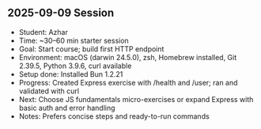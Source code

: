 ## 2025-09-09 Session
- Student: Azhar
- Time: ~30–60 min starter session
- Goal: Start course; build first HTTP endpoint
- Environment: macOS (darwin 24.5.0), zsh, Homebrew installed, Git 2.39.5, Python 3.9.6, curl available
- Setup done: Installed Bun 1.2.21
- Progress: Created Express exercise with /health and /user; ran and validated with curl
- Next: Choose JS fundamentals micro-exercises or expand Express with basic auth and error handling
- Notes: Prefers concise steps and ready-to-run commands
